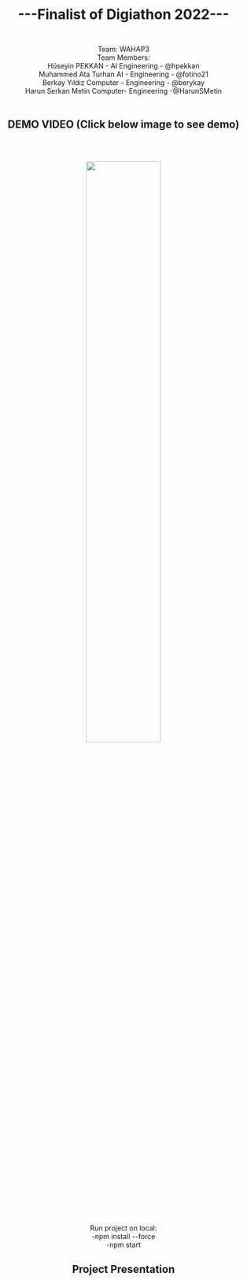 

# <p align="center">---Finalist of Digiathon 2022---</p>

<p align="center"></br>
     Team: WAHAP3
      </br>
     Team Members:  </br>
     Hüseyin PEKKAN - AI Engineering - @hpekkan </br>
     Muhammed Ata Turhan AI - Engineering - @fotino21</br>
     Berkay Yıldız Computer - Engineering - @berykay</br>
     Harun Serkan Metin Computer- Engineering -@HarunSMetin</br>
      </br>
</p>

## <p align="center">DEMO VIDEO (Click below image to see demo)</p></br>
  
<div align="center">

[<img align="center" src="https://img.youtube.com/vi/YEcG7dMGT90/0.jpg" width="55%">](https://www.youtube.com/watch?v=YEcG7dMGT90 "Demo Video")
     
</div>


<p align="center">
    Run project on local:  </br>
    -npm install --force  </br>
    -npm start  </br>
</p>

## <p align="center">Project Presentation</p>

<p align="center" ><img src="https://user-images.githubusercontent.com/75019129/202435661-ef03b768-ee3c-4a2d-949c-4f62de2dc3e6.png" alt=""></br>
<p align="center" ><img src="https://user-images.githubusercontent.com/75019129/202417880-272bd454-9586-4066-bfb0-4a28433168e8.png" alt=""></br>
<p align="center" ><img src="https://user-images.githubusercontent.com/75019129/202417907-9a9441c8-7e5c-4464-be93-d0e93bd8b19f.png" alt=""></br>
<p align="center" ><img src="https://user-images.githubusercontent.com/75019129/202417963-d17084e0-0473-4137-a7d2-07836e0f41d9.png" alt=""></br>
<p align="center" ><img src="https://user-images.githubusercontent.com/75019129/202417991-e07cd3c9-7a9a-47d9-851b-6683eb00b459.png" alt=""></br>
<p align="center" ><img src="https://user-images.githubusercontent.com/75019129/202418026-e4c123e3-8519-4758-9a24-fadaed40a99d.png" alt=""></br>
<p align="center" ><img src="https://user-images.githubusercontent.com/75019129/202418053-716f4f56-6b79-4714-9340-62d7bdf02f9b.png" alt=""></br>
<p align="center" ><img src="https://user-images.githubusercontent.com/75019129/202418079-01b1e4dd-c55c-48bb-a345-84d5e11f935f.png" alt=""></br>
<p align="center" ><img src="https://user-images.githubusercontent.com/75019129/202418290-05ac1f19-488c-4b6c-888a-e6c81e133bba.png" alt=""></br>



